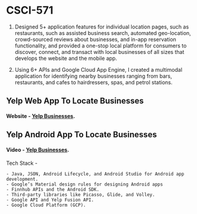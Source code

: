 # CSCI-571

1. Designed 5+ application features for individual location pages, such as restaurants, such as assisted business search, automated geo-location, crowd-sourced reviews about businesses, and in-app reservation functionality, and provided a one-stop local platform for consumers to discover, connect, and transact with local businesses of all sizes that develops the website and the mobile app.

2. Using 6+ APIs and Google Cloud App Engine, I created a multimodal application for identifying nearby businesses ranging from bars, restaurants, and cafes to hairdressers, spas, and petrol stations.

## Yelp Web App To Locate Businesses

#### Website - [Yelp Businesses](https://reactproject571.wl.r.appspot.com).

## Yelp Android App To Locate Businesses

#### Video - [Yelp Businesses](https://youtu.be/sYPyoa3bmWk).

Tech Stack -
```
- Java, JSON, Android Lifecycle, and Android Studio for Android app development.
- Google’s Material design rules for designing Android apps
- Finnhub APIs and the Android SDK.
- Third-party libraries like Picasso, Glide, and Volley.
- Google API and Yelp Fusion API.
- Google Cloud Platform (GCP).
```
